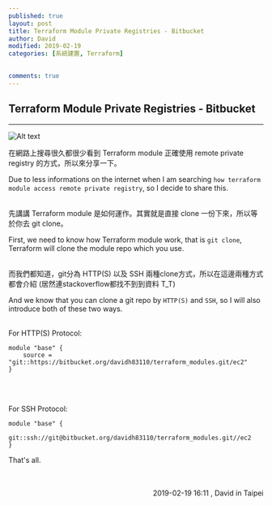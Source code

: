 ```yaml
---
published: true
layout: post
title: Terraform Module Private Registries - Bitbucket
author: David
modified: 2019-02-19
categories: [系統建置, Terraform]

  
comments: true
---
```


## Terraform Module Private Registries - Bitbucket
---

![Alt text](https://image.slidesharecdn.com/reusablecomposablebattle-testedterraformmodules-170919144930/95/reusable-composable-battletested-terraform-modules-1-638.jpg?cb=1507901802)
<br />


在網路上搜尋很久都很少看到 Terraform module 正確使用 remote private registry 的方式，所以來分享一下。

Due to less informations on the internet when I am searching `how terraform module access remote private registry`, so I decide to share this.
<br />
<br />

先講講 Terraform module 是如何運作。其實就是直接 clone 一份下來，所以等於你去 git clone。

First, we need to know how Terraform module work, that is `git clone`, Terraform will clone the module repo which you use.
<br />
<br />

而我們都知道，git分為 HTTP(S) 以及 SSH 兩種clone方式，所以在這邊兩種方式都會介紹 (居然連stackoverflow都找不到到資料 T_T)

And we know that you can clone a git repo by `HTTP(S)` and `SSH`, so I will also introduce both of these two ways.
<br />
<br />

For HTTP(S) Protocol:
```
module "base" {
    source = "git::https://bitbucket.org/davidh83110/terraform_modules.git/ec2"
}

```
<br />
<br />

For SSH Protocol:
```
module "base" {
    git::ssh://git@bitbucket.org/davidh83110/terraform_modules.git//ec2
}

```

That's all.



<br />
<br />
<div style="text-align: right;">
2019-02-19 16:11 , David in Taipei</div>

<br />
<br />
<br />